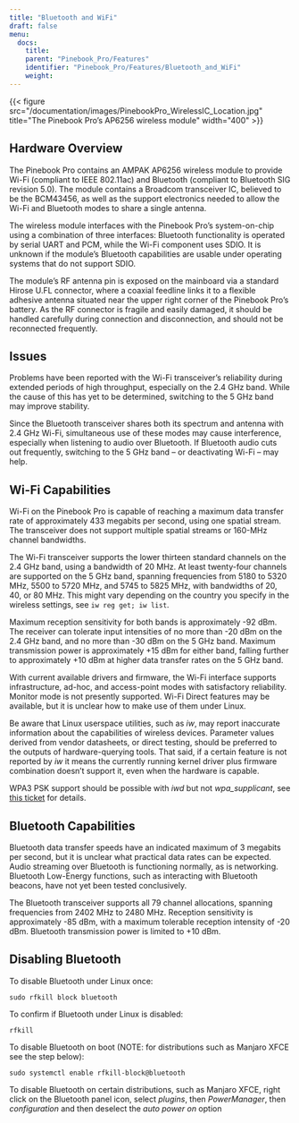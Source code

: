 ```yaml
---
title: "Bluetooth and WiFi"
draft: false
menu:
  docs:
    title:
    parent: "Pinebook_Pro/Features"
    identifier: "Pinebook_Pro/Features/Bluetooth_and_WiFi"
    weight: 
---
```


{{< figure src="/documentation/images/PinebookPro_WirelessIC_Location.jpg" title="The Pinebook Pro’s AP6256 wireless module" width="400" >}}

## Hardware Overview

The Pinebook Pro contains an AMPAK AP6256 wireless module to provide Wi-Fi (compliant to IEEE 802.11ac) and Bluetooth (compliant to Bluetooth SIG revision 5.0). The module contains a Broadcom transceiver IC, believed to be the BCM43456, as well as the support electronics needed to allow the Wi-Fi and Bluetooth modes to share a single antenna.

The wireless module interfaces with the Pinebook Pro’s system-on-chip using a combination of three interfaces: Bluetooth functionality is operated by serial UART and PCM, while the Wi-Fi component uses SDIO. It is unknown if the module’s Bluetooth capabilities are usable under operating systems that do not support SDIO.

The module’s RF antenna pin is exposed on the mainboard via a standard Hirose U.FL connector, where a coaxial feedline links it to a flexible adhesive antenna situated near the upper right corner of the Pinebook Pro’s battery. As the RF connector is fragile and easily damaged, it should be handled carefully during connection and disconnection, and should not be reconnected frequently.

## Issues

Problems have been reported with the Wi-Fi transceiver’s reliability during extended periods of high throughput, especially on the 2.4 GHz band. While the cause of this has yet to be determined, switching to the 5 GHz band may improve stability.

Since the Bluetooth transceiver shares both its spectrum and antenna with 2.4 GHz Wi-Fi, simultaneous use of these modes may cause interference, especially when listening to audio over Bluetooth. If Bluetooth audio cuts out frequently, switching to the 5 GHz band – or deactivating Wi-Fi – may help.

## Wi-Fi Capabilities

Wi-Fi on the Pinebook Pro is capable of reaching a maximum data transfer rate of approximately 433 megabits per second, using one spatial stream. The transceiver does not support multiple spatial streams or 160-MHz channel bandwidths.

The Wi-Fi transceiver supports the lower thirteen standard channels on the 2.4 GHz band, using a bandwidth of 20 MHz. At least twenty-four channels are supported on the 5 GHz band, spanning frequencies from 5180 to 5320 MHz, 5500 to 5720 MHz, and 5745 to 5825 MHz, with bandwidths of 20, 40, or 80 MHz. This might vary depending on the country you specify in the wireless settings, see `iw reg get; iw list`.

Maximum reception sensitivity for both bands is approximately -92 dBm. The receiver can tolerate input intensities of no more than -20 dBm on the 2.4 GHz band, and no more than -30 dBm on the 5 GHz band. Maximum transmission power is approximately +15 dBm for either band, falling further to approximately +10 dBm at higher data transfer rates on the 5 GHz band.

With current available drivers and firmware, the Wi-Fi interface supports infrastructure, ad-hoc, and access-point modes with satisfactory reliability. Monitor mode is not presently supported. Wi-Fi Direct features may be available, but it is unclear how to make use of them under Linux.

Be aware that Linux userspace utilities, such as _iw_, may report inaccurate information about the capabilities of wireless devices. Parameter values derived from vendor datasheets, or direct testing, should be preferred to the outputs of hardware-querying tools. That said, if a certain feature is not reported by _iw_ it means the currently running kernel driver plus firmware combination doesn’t support it, even when the hardware is capable.

WPA3 PSK support should be possible with _iwd_ but not _wpa_supplicant_, see [this ticket](https://github.com/raspberrypi/linux/issues/4718#issuecomment-1279951709) for details.

## Bluetooth Capabilities

Bluetooth data transfer speeds have an indicated maximum of 3 megabits per second, but it is unclear what practical data rates can be expected. Audio streaming over Bluetooth is functioning normally, as is networking. Bluetooth Low-Energy functions, such as interacting with Bluetooth beacons, have not yet been tested conclusively.

The Bluetooth transceiver supports all 79 channel allocations, spanning frequencies from 2402 MHz to 2480 MHz. Reception sensitivity is approximately -85 dBm, with a maximum tolerable reception intensity of -20 dBm. Bluetooth transmission power is limited to +10 dBm.

## Disabling Bluetooth

To disable Bluetooth under Linux once:

    sudo rfkill block bluetooth

To confirm if Bluetooth under Linux is disabled:

    rfkill

To disable Bluetooth on boot (NOTE: for distributions such as Manjaro XFCE see the step below):

    sudo systemctl enable rfkill-block@bluetooth

To disable Bluetooth on certain distributions, such as Manjaro XFCE, right click on the Bluetooth panel icon, select _plugins_, then _PowerManager_, then _configuration_ and then deselect the _auto power on_ option
